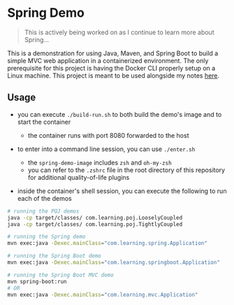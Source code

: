 # Spring Demo

> This is actively being worked on as I continue to learn more about Spring...

This is a demonstration for using Java, Maven, and Spring Boot to build a simple MVC web application in a containerized environment. The only prerequisite for this project is having the Docker CLI properly setup on a Linux machine. This project is meant to be used alongside my notes [here](./notes).

## Usage

- you can execute `./build-run.sh` to both build the demo's image and to start the container
  - the container runs with port 8080 forwarded to the host

- to enter into a command line session, you can use `./enter.sh`
  - the `spring-demo-image` includes `zsh` and `oh-my-zsh`
  - you can refer to the `.zshrc` file in the root directory of this repository for additional quality-of-life plugins
- inside the container's shell session, you can execute the following to run each of the demos

```bash
# running the POJ demos
java -cp target/classes/ com.learning.poj.LooselyCoupled 
java -cp target/classes/ com.learning.poj.TightlyCoupled 

# running the Spring demo
mvn exec:java -Dexec.mainClass="com.learning.spring.Application"

# running the Spring Boot demo
mvn exec:java -Dexec.mainClass="com.learning.springboot.Application"

# running the Spring Boot MVC demo
mvn spring-boot:run
# OR
mvn exec:java -Dexec.mainClass="com.learning.mvc.Application"
```

